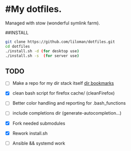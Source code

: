 
#My dotfiles. 
============

Managed with stow (wonderful symlink farm).

##INSTALL


```bash
git clone https://github.com/liloman/dotfiles.git 
cd dotfiles 
./install.sh -d (for desktop use)
./install.sh -s  (for server use)
```

## TODO
- [ ] Make a repo for my dir stack itself [dir bookmarks](http://vincent.bernat.im/en/blog/2015-zsh-directory-bookmarks.html)
- [x] clean bash script for firefox cache/ (cleanFirefox)
- [ ] Better color handling and reporting for .bash_functions
- [ ] include completions dir (generate-autocompletion...)
- [x] Fork needed submodules
- [x] Rework install.sh 
- [ ] Ansible && systemd work


